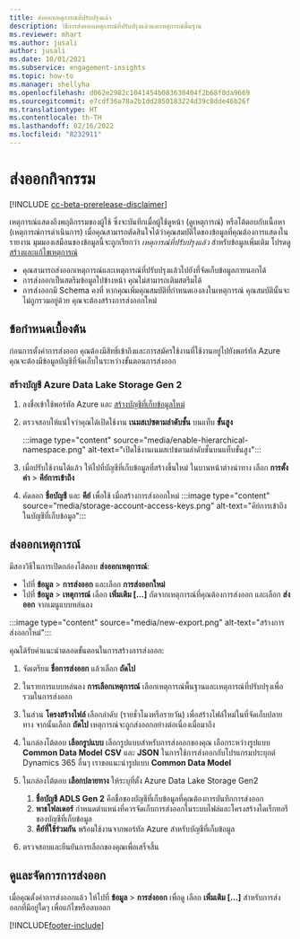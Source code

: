 ```yaml
---
title: ส่งออกเหตุการณ์ที่ปรับปรุงแล้ว
description: วิธีการส่งออกเหตุการณ์ที่ปรับปรุงแล้วและเหตุการณ์พื้นฐาน
ms.reviewer: mhart
ms.author: jusali
author: jusali
ms.date: 10/01/2021
ms.subservice: engagement-insights
ms.topic: how-to
ms.manager: shellyha
ms.openlocfilehash: d062e2982c1041454b083630404f2b68f0da9669
ms.sourcegitcommit: e7cdf36a78a2b1dd2850183224d39c8dde46b26f
ms.translationtype: HT
ms.contentlocale: th-TH
ms.lasthandoff: 02/16/2022
ms.locfileid: "8232911"
---
```

# <a name="export-events"></a>ส่งออกกิจกรรม

[!INCLUDE [cc-beta-prerelease-disclaimer](includes/cc-beta-prerelease-disclaimer.md)]

เหตุการณ์แสดงถึงพฤติกรรมของผู้ใช้ ซึ่งจะบันทึกเมื่อผู้ใช้ดูหน้า (ดูเหตุการณ์) หรือโต้ตอบกับเนื้อหา (เหตุการณ์การดำเนินการ) เมื่อคุณสามารถตัดสินใจได้ว่าคุณสมบัติใดของข้อมูลที่คุณต้องการแสดงในรายงาน มุมมองเสมือนของข้อมูลนี้จะถูกเรียกว่า *เหตุการณ์ที่ปรับปรุงแล้ว* สำหรับข้อมูลเพิ่มเติม โปรดดู [สร้างและแก้ไขเหตุการณ์](refined-events.md)

- คุณสามารถส่งออกเหตุการณ์และเหตุการณ์ที่ปรับปรุงแล้วไปยังที่จัดเก็บข้อมูลภายนอกได้ 
- การส่งออกเป็นสตรีมข้อมูลไปข้างหน้า คุณไม่สามารถเติมสตรีมได้ 
- การส่งออกมี Schema คงที่ หากคุณเพิ่มคุณสมบัติที่กำหนดเองลงในเหตุการณ์ คุณสมบัตินั้นจะไม่ถูกรวมอยู่ด้วย คุณจะต้องสร้างการส่งออกใหม่

## <a name="prerequisites"></a>ข้อกำหนดเบื้องต้น

ก่อนการตั้งค่าการส่งออก คุณต้องมีสิทธิ์เข้าถึงและการสมัครใช้งานที่ใช้งานอยู่ไปยังพอร์ทัล Azure คุณจะต้องมีข้อมูลบัญชีที่จัดเก็บในระหว่างขั้นตอนการส่งออก 

### <a name="create-an-azure-data-lake-storage-gen-2-accounts"></a>สร้างบัญชี Azure Data Lake Storage Gen 2

1. ลงชื่อเข้าใช้พอร์ทัล Azure และ [สร้างบัญชีที่เก็บข้อมูลใหม่](/azure/storage/common/storage-account-create) 

1. ตรวจสอบให้แน่ใจว่าคุณได้เปิดใช้งาน **เนมสเปซตามลำดับชั้น** บนแท็บ **ขั้นสูง** 

   :::image type="content" source="media/enable-hierarchical-namespace.png" alt-text="เปิดใช้งานเนมสเปซตามลำดับชั้นบนแท็บขั้นสูง":::

1. เมื่อปรับใช้งานได้แล้ว ให้ไปที่บัญชีที่เก็บข้อมูลที่สร้างขึ้นใหม่ ในบานหน้าต่างนำทาง เลือก **การตั้งค่า** > **คีย์การเข้าถึง** 

1. คัดลอก **ชื่อบัญชี** และ **คีย์** เพื่อใช้ เมื่อสร้างการส่งออกใหม่
   :::image type="content" source="media/storage-account-access-keys.png" alt-text="คีย์การเข้าถึงในบัญชีที่เก็บข้อมูล":::

## <a name="export-events"></a>ส่งออกเหตุการณ์

มีสองวิธีในการเปิดกล่องโต้ตอบ **ส่งออกเหตุการณ์**: 
- ไปที่ **ข้อมูล** > **การส่งออก** และเลือก **การส่งออกใหม่**
- ไปที่ **ข้อมูล** > **เหตุการณ์** เลือก **เพิ่มเติม [...]** ถัดจากเหตุการณ์ที่คุณต้องการส่งออก และเลือก **ส่งออก** จากเมนูแบบหล่นลง 

:::image type="content" source="media/new-export.png" alt-text="สร้างการส่งออกใหม่":::

คุณได้รับคำแนะนำตลอดขั้นตอนในการสร้างการส่งออก:

1. จัดเตรียม **ชื่อการส่งออก** แล้วเลือก **ถัดไป**

1. ในรายการแบบหล่นลง **การเลือกเหตุการณ์** เลือกเหตุการณ์พื้นฐานและเหตุการณ์ที่ปรับปรุงเพื่อรวมในการส่งออก 

1. ในส่วน **โครงสร้างไฟล์** เลือกลำดับ (รายชั่วโมงหรือรายวัน) เพื่อสร้างไฟล์ใหม่ในที่จัดเก็บปลายทาง จากนั้นเลือก **ถัดไป** เหตุการณ์จะถูกส่งออกอย่างต่อเนื่องเมื่อมาถึง

1. ในกล่องโต้ตอบ **เลือกรูปแบบ** เลือกรูปแบบสำหรับการส่งออกของคุณ เลือกระหว่างรูปแบบ **Common Data Model** **CSV** และ **JSON** ในการใช้การส่งออกกับโปรแกรมประยุกต์ Dynamics 365 อื่นๆ เราขอแนะนำรูปแบบ **Common Data Model**

1. ในกล่องโต้ตอบ **เลือกปลายทาง** ให้ระบุที่ตั้ง Azure Data Lake Storage Gen2
    1. **ชื่อบัญชี ADLS Gen 2** คือชื่อของบัญชีที่เก็บข้อมูลที่คุณต้องการบันทึกการส่งออก 
    1. **พาธโฟลเดอร์** กำหนดตำแหน่งที่ควรจัดเก็บการส่งออกในระบบไฟล์และโครงสร้างไดเร็กทอรีของบัญชีที่เก็บข้อมูล
    1. **คีย์ที่ใช้ร่วมกัน** พร้อมใช้งานจากพอร์ทัล Azure สำหรับบัญชีที่เก็บข้อมูล

1. ตรวจสอบและยืนยันการเลือกของคุณเพื่อเสร็จสิ้น

## <a name="view-and-manage-exports"></a>ดูและจัดการการส่งออก

เมื่อคุณตั้งค่าการส่งออกแล้ว ให้ไปที่ **ข้อมูล** > **การส่งออก** เพื่อดู เลือก **เพิ่มเติม [...]** สำหรับการส่งออกที่มีอยู่ใดๆ เพื่อแก้ไขหรือลบออก


[!INCLUDE[footer-include](../includes/footer-banner.md)]
